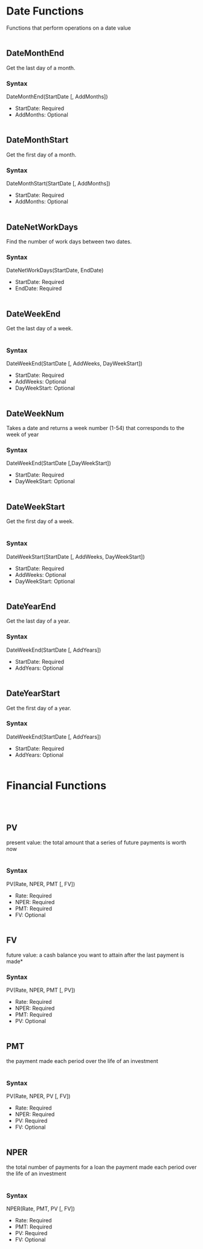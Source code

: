 # Date Functions
Functions that perform operations on a date value</br></br>

## DateMonthEnd
Get the last day of a month.
### Syntax
DateMonthEnd(StartDate [, AddMonths])
* StartDate: Required
* AddMonths: Optional
</br></br>

## DateMonthStart
Get the first day of a month.
### Syntax
DateMonthStart(StartDate [, AddMonths])
* StartDate: Required
* AddMonths: Optional
</br></br>

## DateNetWorkDays
Find the number of work days between two dates.
### Syntax
DateNetWorkDays(StartDate, EndDate)
* StartDate: Required
* EndDate: Required
</br></br>

## DateWeekEnd
Get the last day of a week.</br></br>
### Syntax
DateWeekEnd(StartDate [, AddWeeks, DayWeekStart])
* StartDate: Required
* AddWeeks: Optional
* DayWeekStart: Optional
</br></br>

## DateWeekNum
Takes a date and returns a week number (1-54) that corresponds to the week of year
### Syntax
DateWeekEnd(StartDate [,DayWeekStart])
* StartDate: Required
* DayWeekStart: Optional
</br></br>


## DateWeekStart
Get the first day of a week.</br></br>
### Syntax
DateWeekStart(StartDate [, AddWeeks, DayWeekStart])
* StartDate: Required
* AddWeeks: Optional
* DayWeekStart: Optional
</br></br>

## DateYearEnd
Get the last day of a year.
### Syntax
DateWeekEnd(StartDate [, AddYears])
* StartDate: Required
* AddYears: Optional
</br></br>


## DateYearStart
Get the first day of a year.
### Syntax
DateWeekEnd(StartDate [, AddYears])
* StartDate: Required
* AddYears: Optional
</br></br>



# Financial Functions
</br></br>

## PV
present value: the total amount that a series of future payments is worth now</br></br>
### Syntax
PV(Rate, NPER, PMT [, FV])
* Rate: Required
* NPER: Required
* PMT: Required
* FV: Optional
</br></br>

## FV
future value: a cash balance you want to attain after the last payment is made* 
### Syntax
PV(Rate, NPER, PMT [, PV])
* Rate: Required
* NPER: Required
* PMT: Required
* PV: Optional
</br></br>


## PMT
the payment made each period over the life of an investment</br></br>
### Syntax
PV(Rate, NPER, PV [, FV])
* Rate: Required
* NPER: Required
* PV: Required
* FV: Optional
</br></br>

## NPER
the total number of payments for a loan
the payment made each period over the life of an investment</br></br>
### Syntax
NPER(Rate, PMT, PV [, FV])
* Rate: Required
* PMT: Required
* PV: Required
* FV: Optional
</br></br>
